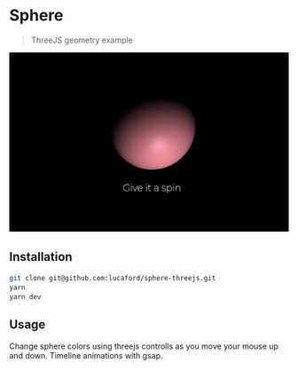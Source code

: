 # Sphere

> ThreeJS geometry example

![](sphere.png)

## Installation

```sh
git clone git@github.com:lucaford/sphere-threejs.git
yarn
yarn dev
```

## Usage

Change sphere colors using threejs controlls as you move your mouse up and down. Timeline animations with gsap.
